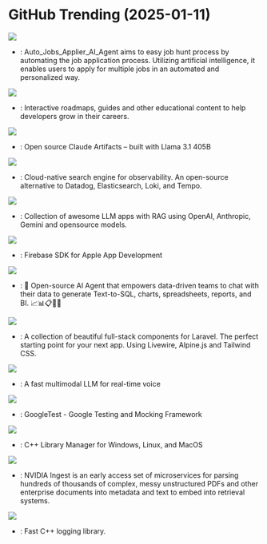 # GitHub Trending (2025-01-11)

![](https://img.shields.io/badge/Python-New%20332-green?style=flat-square&logo=appveyor)
- [](https://github.comundefined): Auto_Jobs_Applier_AI_Agent aims to easy job hunt process by automating the job application process. Utilizing artificial intelligence, it enables users to apply for multiple jobs in an automated and personalized way.

![](https://img.shields.io/badge/TypeScript-New%20199-green?style=flat-square&logo=appveyor)
- [](https://github.comundefined): Interactive roadmaps, guides and other educational content to help developers grow in their careers.

![](https://img.shields.io/badge/TypeScript-New%20111-green?style=flat-square&logo=appveyor)
- [](https://github.comundefined): Open source Claude Artifacts – built with Llama 3.1 405B

![](https://img.shields.io/badge/Rust-New%20106-green?style=flat-square&logo=appveyor)
- [](https://github.comundefined): Cloud-native search engine for observability. An open-source alternative to Datadog, Elasticsearch, Loki, and Tempo.

![](https://img.shields.io/badge/Python-New%20162-green?style=flat-square&logo=appveyor)
- [](https://github.comundefined): Collection of awesome LLM apps with RAG using OpenAI, Anthropic, Gemini and opensource models.

![](https://img.shields.io/badge/C%2B%2B-New%2024-green?style=flat-square&logo=appveyor)
- [](https://github.comundefined): Firebase SDK for Apple App Development

![](https://img.shields.io/badge/TypeScript-New%20318-green?style=flat-square&logo=appveyor)
- [](https://github.comundefined): 🤖 Open-source AI Agent that empowers data-driven teams to chat with their data to generate Text-to-SQL, charts, spreadsheets, reports, and BI. 📈📊📋🧑‍💻

![](https://img.shields.io/badge/PHP-New%20107-green?style=flat-square&logo=appveyor)
- [](https://github.comundefined): A collection of beautiful full-stack components for Laravel. The perfect starting point for your next app. Using Livewire, Alpine.js and Tailwind CSS.

![](https://img.shields.io/badge/Python-New%2030-green?style=flat-square&logo=appveyor)
- [](https://github.comundefined): A fast multimodal LLM for real-time voice

![](https://img.shields.io/badge/C%2B%2B-New%2021-green?style=flat-square&logo=appveyor)
- [](https://github.comundefined): GoogleTest - Google Testing and Mocking Framework

![](https://img.shields.io/badge/CMake-New%2022-green?style=flat-square&logo=appveyor)
- [](https://github.comundefined): C++ Library Manager for Windows, Linux, and MacOS

![](https://img.shields.io/badge/Python-New%20334-green?style=flat-square&logo=appveyor)
- [](https://github.comundefined): NVIDIA Ingest is an early access set of microservices for parsing hundreds of thousands of complex, messy unstructured PDFs and other enterprise documents into metadata and text to embed into retrieval systems.

![](https://img.shields.io/badge/C%2B%2B-New%2013-green?style=flat-square&logo=appveyor)
- [](https://github.comundefined): Fast C++ logging library.

